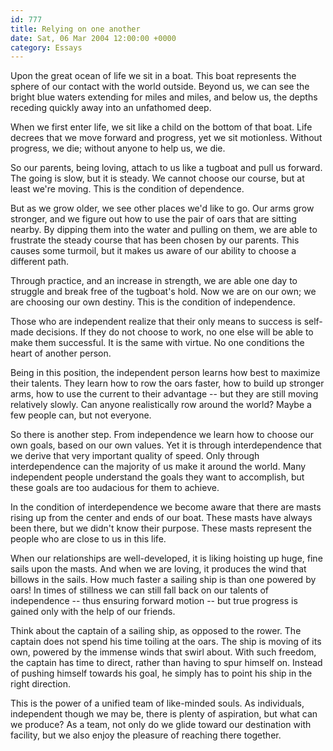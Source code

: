 ```yaml
---
id: 777
title: Relying on one another
date: Sat, 06 Mar 2004 12:00:00 +0000
category: Essays
---
```


Upon the great ocean of life we sit in a boat.  This boat represents the
sphere of our contact with the world outside.  Beyond us, we can see the
bright blue waters extending for miles and miles, and below us, the
depths receding quickly away into an unfathomed deep.

When we first enter life, we sit like a child on the bottom of that
boat.  Life decrees that we move forward and progress, yet we sit
motionless.  Without progress, we die; without anyone to help us, we
die.

So our parents, being loving, attach to us like a tugboat and pull us
forward.  The going is slow, but it is steady.  We cannot choose our
course, but at least we're moving.  This is the condition of dependence.

But as we grow older, we see other places we'd like to go.  Our arms
grow stronger, and we figure out how to use the pair of oars that are
sitting nearby.  By dipping them into the water and pulling on them, we
are able to frustrate the steady course that has been chosen by our
parents.  This causes some turmoil, but it makes us aware of our ability
to choose a different path.

Through practice, and an increase in strength, we are able one day to
struggle and break free of the tugboat's hold.  Now we are on our own;
we are choosing our own destiny.  This is the condition of independence.

Those who are independent realize that their only means to success is
self-made decisions.  If they do not choose to work, no one else will be
able to make them successful.  It is the same with virtue.  No one
conditions the heart of another person.

Being in this position, the independent person learns how best to
maximize their talents.  They learn how to row the oars faster, how to
build up stronger arms, how to use the current to their advantage -- but
they are still moving relatively slowly.  Can anyone realistically row
around the world?  Maybe a few people can, but not everyone.

So there is another step.  From independence we learn how to choose our
own goals, based on our own values.  Yet it is through interdependence
that we derive that very important quality of speed.  Only through
interdependence can the majority of us make it around the world.  Many
independent people understand the goals they want to accomplish, but
these goals are too audacious for them to achieve.

In the condition of interdependence we become aware that there are masts
rising up from the center and ends of our boat.  These masts have always
been there, but we didn't know their purpose.  These masts represent the
people who are close to us in this life.

When our relationships are well-developed, it is liking hoisting up
huge, fine sails upon the masts.  And when we are loving, it produces
the wind that billows in the sails.  How much faster a sailing ship is
than one powered by oars!  In times of stillness we can still fall back
on our talents of independence -- thus ensuring forward motion -- but
true progress is gained only with the help of our friends.

Think about the captain of a sailing ship, as opposed to the rower.  The
captain does not spend his time toiling at the oars.  The ship is moving
of its own, powered by the immense winds that swirl about.  With such
freedom, the captain has time to direct, rather than having to spur
himself on.  Instead of pushing himself towards his goal, he simply has
to point his ship in the right direction.

This is the power of a unified team of like-minded souls.  As
individuals, independent though we may be, there is plenty of
aspiration, but what can we produce?  As a team, not only do we glide
toward our destination with facility, but we also enjoy the pleasure of
reaching there together.


